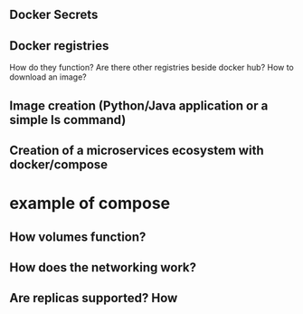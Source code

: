 ## Docker Secrets



## Docker registries
How do they function?
Are there other registries beside docker hub?
How to download an image?

## Image creation (Python/Java application or a simple ls command)


## Creation of a microservices ecosystem with docker/compose
# example of compose

## How volumes function?

## How does the networking work?


## Are replicas supported? How
